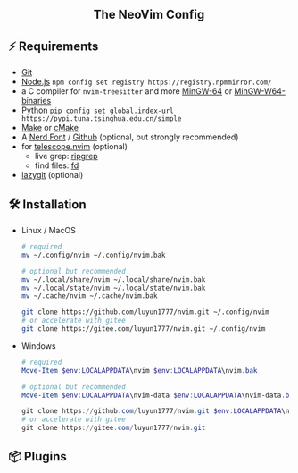 ## <center>The NeoVim Config</center>

## ⚡️ Requirements

- [Git](https://git-scm.com/)
- [Node.js](https://nodejs.org) `npm config set registry https://registry.npmmirror.com/`
- a C compiler for `nvim-treesitter` and more [MinGW-64](https://www.mingw-w64.org/) or [MinGW-W64-binaries](https://github.com/niXman/mingw-builds-binaries)
- [Python](https://www.python.org) `pip config set global.index-url https://pypi.tuna.tsinghua.edu.cn/simple`
- [Make](https://www.gnu.org/software/make/) or [cMake](https://cmake.org/download/)
- A [Nerd Font](https://www.nerdfonts.com/) / [Github](https://github.com/ryanoasis/nerd-fonts) (optional, but strongly recommended)
- for [telescope.nvim](https://github.com/nvim-telescope/telescope.nvim) (optional)
  - live grep: [ripgrep](https://github.com/BurntSushi/ripgrep)
  - find files: [fd](https://github.com/sharkdp/fd)
- [lazygit](https://github.com/jesseduffield/lazygit) (optional)

## 🛠️ Installation

- Linux / MacOS

  ```bash
  # required
  mv ~/.config/nvim ~/.config/nvim.bak

  # optional but recommended
  mv ~/.local/share/nvim ~/.local/share/nvim.bak
  mv ~/.local/state/nvim ~/.local/state/nvim.bak
  mv ~/.cache/nvim ~/.cache/nvim.bak

  git clone https://github.com/luyun1777/nvim.git ~/.config/nvim
  # or accelerate with gitee
  git clone https://gitee.com/luyun1777/nvim.git ~/.config/nvim
  ```

- Windows

  ```powershell
  # required
  Move-Item $env:LOCALAPPDATA\nvim $env:LOCALAPPDATA\nvim.bak

  # optional but recommended
  Move-Item $env:LOCALAPPDATA\nvim-data $env:LOCALAPPDATA\nvim-data.bak

  git clone https://github.com/luyun1777/nvim.git $env:LOCALAPPDATA\nvim
  # or accelerate with gitee
  git clone https://gitee.com/luyun1777/nvim.git
  ```

## 📦 Plugins
